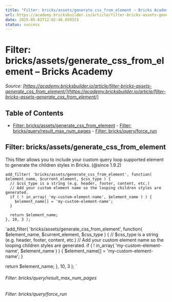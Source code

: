 ```yaml
---
title: "Filter: bricks/assets/generate_css_from_element – Bricks Academy"
url: https://academy.bricksbuilder.io/article/filter-bricks-assets-generate_css_from_element/
date: 2025-05-01T12:02:48.659323
status: success
---
```


# Filter: bricks/assets/generate_css_from_element – Bricks Academy

*Source: [https://academy.bricksbuilder.io/article/filter-bricks-assets-generate_css_from_element/](https://academy.bricksbuilder.io/article/filter-bricks-assets-generate_css_from_element/)*

## Table of Contents

- [Filter: bricks/assets/generate_css_from_element](#filter-bricksassetsgeneratecssfromelement)
        - [Filter: bricks/query/result_max_num_pages](#filter-bricksqueryresultmaxnumpages)
        - [Filter: bricks/query/force_run](#filter-bricksqueryforcerun)

## Filter: bricks/assets/generate_css_from_element

This filter allows you to include your custom query loop supported element to generate the children styles in Bricks. (@since 1.9.2)

```
add_filter( 'bricks/assets/generate_css_from_element', function( $element_name, $current_element, $css_type ) {
  // $css_type is a string (e.g. header, footer, content, etc.)
  // Add your custom element name so the looping children styles are generated.
  if ( ! in_array( 'my-custom-element-name', $element_name ) ) {
    $element_name[] = 'my-custom-element-name';
  }

  return $element_name;
}, 10, 3 ); 
```

`add_filter( 'bricks/assets/generate_css_from_element', function( $element_name, $current_element, $css_type ) {
  // $css_type is a string (e.g. header, footer, content, etc.)
  // Add your custom element name so the looping children styles are generated.
  if ( ! in_array( 'my-custom-element-name', $element_name ) ) {
    $element_name[] = 'my-custom-element-name';
  }

  return $element_name;
}, 10, 3 ); `

###### Filter: bricks/query/result_max_num_pages

###### Filter: bricks/query/force_run

